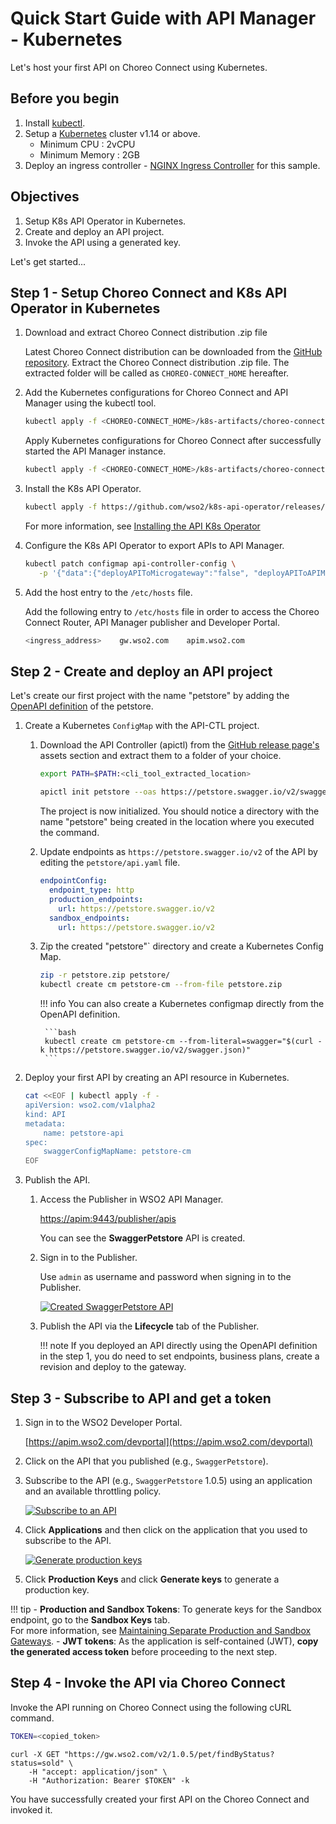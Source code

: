 # Quick Start Guide with API Manager - Kubernetes

Let's host your first API on Choreo Connect using Kubernetes.

## Before you begin

1.  Install [kubectl](https://kubernetes.io/docs/tasks/tools/install-kubectl/).
2.  Setup a [Kubernetes](https://Kubernetes.io/docs/setup/) cluster v1.14 or above.
      - Minimum CPU : 2vCPU
      - Minimum Memory : 2GB
3.  Deploy an ingress controller - [NGINX Ingress Controller](https://kubernetes.github.io/ingress-nginx/deploy/) for this sample.

## Objectives

1.  Setup K8s API Operator in Kubernetes.
2.  Create and deploy an API project.
3.  Invoke the API using a generated key.

Let's get started...

## Step 1 - Setup Choreo Connect and K8s API Operator in Kubernetes

1.  Download and extract Choreo Connect distribution .zip file

    Latest Choreo Connect distribution can be downloaded from the [GitHub repository](https://github.com/wso2/product-microgateway/releases). Extract the Choreo Connect distribution .zip file. The extracted folder will be called as `CHOREO-CONNECT_HOME` hereafter.

2.  Add the Kubernetes configurations for Choreo Connect and API Manager using the kubectl tool.

    ```bash
    kubectl apply -f <CHOREO-CONNECT_HOME>/k8s-artifacts/choreo-connect-with-apim/apim
    ```
    
    Apply Kubernetes configurations for Choreo Connect after successfully started the API Manager instance.
    ```bash
    kubectl apply -f <CHOREO-CONNECT_HOME>/k8s-artifacts/choreo-connect-with-apim/choreo-connect
    ```
    
3.  Install the K8s API Operator.

    ```bash
    kubectl apply -f https://github.com/wso2/k8s-api-operator/releases/download/v2.0.0/api-operator-configs.yaml
    ```

    For more information, see [Installing the API K8s Operator]({{base_path}}/install-and-setup/setup/kubernetes-operators/k8s-api-operator/install/)

4.  Configure the K8s API Operator to export APIs to API Manager.
   
    ```bash
    kubectl patch configmap api-controller-config \
       -p '{"data":{"deployAPIToMicrogateway":"false", "deployAPIToAPIManager":"true"}}'
    ```

5.  Add the host entry to the `/etc/hosts` file. 
    
    Add the following entry to `/etc/hosts` file in order to access the Choreo Connect Router, API Manager publisher and Developer Portal.

    ```sh
    <ingress_address>    gw.wso2.com    apim.wso2.com
    ```

## Step 2 - Create and deploy an API project

Let's create our first project with the name "petstore" by adding the [OpenAPI definition](https://petstore.swagger.io/v2/swagger.json) of the petstore.

1.  Create a Kubernetes `ConfigMap` with the API-CTL project.
    
    1. Download the API Controller (apictl) from the [GitHub release page's](https://github.com/wso2/product-apim-tooling/releases/tag/v4.0.0) assets section and extract them to a folder of your choice.

          ```bash tab="Format"
          export PATH=$PATH:<cli_tool_extracted_location>
          ```

          ```bash tab="Example"
          apictl init petstore --oas https://petstore.swagger.io/v2/swagger.json
          ```

          The project is now initialized. You should notice a directory with the name "petstore" being created in the location
       where you executed the command.
    
    2. Update endpoints as `https://petstore.swagger.io/v2` of the API by editing the `petstore/api.yaml` file.
   
          ```yaml
          endpointConfig:
            endpoint_type: http
            production_endpoints:
              url: https://petstore.swagger.io/v2
            sandbox_endpoints:
              url: https://petstore.swagger.io/v2
          ```
    
    2. Zip the created "petstore"` directory and create a Kubernetes Config Map.

          ```bash
          zip -r petstore.zip petstore/
          kubectl create cm petstore-cm --from-file petstore.zip
          ```

        !!! info
            You can also create a Kubernetes configmap directly from the OpenAPI definition.
           
            ```bash
            kubectl create cm petstore-cm --from-literal=swagger="$(curl -k https://petstore.swagger.io/v2/swagger.json)"
            ```

2.  Deploy your first API by creating an API resource in Kubernetes.

    ```bash
    cat <<EOF | kubectl apply -f -
    apiVersion: wso2.com/v1alpha2
    kind: API
    metadata:
        name: petstore-api
    spec:
        swaggerConfigMapName: petstore-cm
    EOF
    ```

3.  Publish the API.

    1. Access the Publisher in WSO2 API Manager.
    
         [https://apim:9443/publisher/apis](https://apim:9443/publisher/apis)
    
         You can see the **SwaggerPetstore** API is created. 
         
    2. Sign in to the Publisher.
    
         Use `admin` as username and password when signing in to the Publisher.

         [![Created SwaggerPetstore API]({{base_path}}/assets/img/deploy/mgw/swagger-petstore-in-publisher-portal.png)]({{base_path}}/assets/img/deploy/mgw/swagger-petstore-in-publisher-portal.png)
    
    3. Publish the API via the **Lifecycle** tab of the Publisher.
    
        !!! note
            If you deployed an API directly using the OpenAPI definition in the step 1, you do need to set endpoints, business plans, create a revision and deploy to the gateway.
          
## Step 3 - Subscribe to API and get a token

1.  Sign in to the WSO2 Developer Portal.
     
     [https://apim.wso2.com/devportal](https://apim.wso2.com/devportal)
    
2.  Click on the API that you published (e.g., `SwaggerPetstore`).

3.  Subscribe to the API (e.g., `SwaggerPetstore` 1.0.5) using an application and an available throttling policy.
   
     [![Subscribe to an API]({{base_path}}/assets/img/learn/subscribe-to-api.png)]({{base_path}}/assets/img/learn/subscribe-to-api.png)

4.  Click **Applications** and then click on the application that you used to subscribe to the API.

    [![Generate production keys]({{base_path}}/assets/img/learn/generate-keys-production.png)]({{base_path}}/assets/img/learn/generate-keys-production.png)

5.  Click **Production Keys** and click **Generate keys** to generate a production key.

!!! tip
    - **Production and Sandbox Tokens**:
    To generate keys for the Sandbox endpoint, go to the **Sandbox Keys** tab. </br>For more information, see [Maintaining Separate Production and Sandbox Gateways]({{base_path}}/deploy-and-publish/deploy-on-gateway/api-gateway/maintaining-separate-production-and-sandbox-gateways/#multiple-gateways-to-handle-production-and-sandbox-requests-separately).
    - **JWT tokens**:
    As the application is self-contained (JWT), **copy the generated access token** before proceeding to the next step.

## Step 4 - Invoke the API via Choreo Connect

Invoke the API running on Choreo Connect using the following cURL command.

```bash
TOKEN=<copied_token>
```

```bas
curl -X GET "https://gw.wso2.com/v2/1.0.5/pet/findByStatus?status=sold" \
    -H "accept: application/json" \
    -H "Authorization: Bearer $TOKEN" -k
```

You have successfully created your first API on the Choreo Connect and invoked it.
